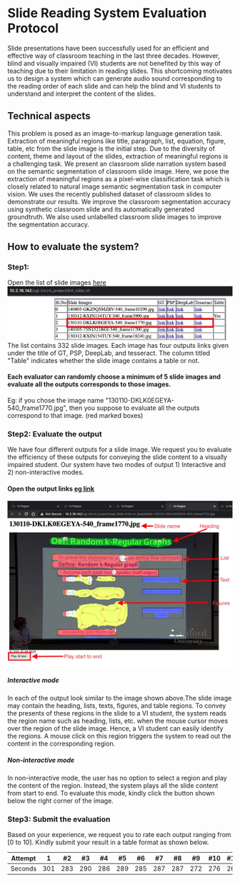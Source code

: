 # Slide Reading System Evaluation Protocol
Slide presentations have been successfully used for an efficient and effective way of classroom teaching in the last three decades. However, blind and visually impaired (VI) students are not benefited by this way of teaching due to their limitation in reading slides. This shortcoming motivates us to design a system which can generate audio sound corresponding to the reading order of each slide and can help the blind and VI students to understand and interpret the content of the slides. 
## Technical aspects
This problem is posed as an image-to-markup language generation task. Extraction of meaningful regions like title, paragraph, list, equation, figure, table, etc from the slide image is the initial step. Due to the diversity of content, theme and layout of the slides, extraction of meaningful regions is a challenging task. We present an classroom slide narration system based on the semantic segmentation of classroom slide image. Here, we pose the extraction of meaningful regions as a pixel-wise classification task which is closely related to natural image semantic segmentation task in computer vision. 
We uses the recently published dataset of classroom slides to demonstrate our results. We improve the classroom segmentation accuracy using synthetic classroom slide and its automatically generated groundtruth.  We also used unlabelled classroom slide images to improve the segmentation accuracy.

## How to evaluate the system?

### Step1:
Open the list of slide images [here](http://10.2.16.142/cgi-bin/vi_project/list_slide.sh)
![table](tableLists1.jpg)<br/>
The list contains 332 slide images.
Each image has four outputs links given under the title of GT, PSP, DeepLab, and tesseract. The column titled "Table" indicates whether the slide image contains a table or not.<br/>
#### Each evaluator can randomly choose a minimum of 5 slide images and evaluate all the outputs corresponds to those images.
Eg: if you chose the image name "130110-DKLK0EGEYA-540_frame1770.jpg", then you suppose to evaluate all the outputs correspond to that image. (red marked boxes) 

### Step2: Evaluate the output
We have four different outputs for a slide image. We request you to evaluate the efficiency of these outputs for conveying the slide content to a visually impaired student. Our system have two modes of output 1) Interactive and 2) non-interactive modes.
#### Open the output links [eg link](http://10.2.16.142/cgi-bin/vi_project/read_slide.sh?p=vi_deeplab&k=130110-DKLK0EGEYA-540_frame1770.jpg)
![deeplab output](deeplab.jpg)<br/>
##### Interactive mode
In each of the output look similar to the image shown above.The slide image may contain the heading, lists, texts, figures, and table regions.
To convey the presents of these regions in the slide to a VI student, the system reads the region name such as heading, lists, etc. when the mouse cursor moves over the region of the slide image. Hence, a VI student can easily identify the regions. A mouse click on this region triggers the system to read out the content in the corresponding region.
##### Non-interactive mode
In non-interactive mode, the user has no option to select a region and play the content of the region. Instead, the system plays all the slide content from start to end. To evaluate this mode, kindly click the button shown below the right corner of the image.
### Step3: Submit the evaluation
Based on your experience, we request you to rate each output ranging from [0 to 10].
Kindly submit your result in a table format as shown below.

Attempt | 1 | #2 | #3 | #4 | #5 | #6 | #7 | #8 | #9 | #10 | #11
--- | --- | --- | --- |--- |--- |--- |--- |--- |--- |--- |---
Seconds | 301 | 283 | 290 | 286 | 289 | 285 | 287 | 287 | 272 | 276 | 269

